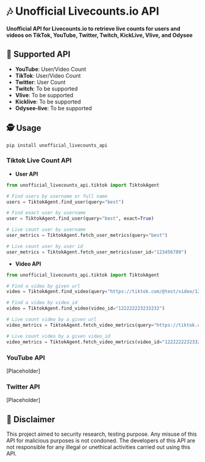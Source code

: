 # 🎶 Unofficial Livecounts.io API

**Unofficial API for Livecounts.io to retrieve live counts for users and videos on TikTok, YouTube, Twitter, Twitch, KickLive, Vlive, and Odysee**

## 📝 Supported API

- **YouTube**: User/Video Count
- **TikTok**: User/Video Count
- **Twitter**: User Count
- **Twitch**: To be supported
- **Vlive**: To be supported
- **Kicklive**: To be supported
- **Odysee-live**: To be supported

## 🕵️ Usage

```shell
pip install unofficial_livecounts_api
```

### Tiktok Live Count API

- **User API**

```python
from unofficial_livecounts_api.tiktok import TiktokAgent

# Find users by username or full name
users = TiktokAgent.find_user(query="best")

# Find exact user by username
user = TiktokAgent.find_user(query="best", exact=True)

# Live count user by username
user_metrics = TiktokAgent.fetch_user_metrics(query="best")

# Live count user by user id
user_metrics = TiktokAgent.fetch_user_metrics(user_id="123456789")
```

- **Video API**

```python
from unofficial_livecounts_api.tiktok import TiktokAgent

# Find a video by given url
video = TiktokAgent.find_video(query="https://tiktok.com/@test/video/122222223233232?test1=value1")

# Find a video by video_id
video = TiktokAgent.find_video(video_id="122222223233232")

# Live count video by a given url
video_metrics = TiktokAgent.fetch_video_metrics(query="https://tiktok.com/@test/video/122222223233232?test1=value1")

# Live count video by a given video_id
video_metrics = TiktokAgent.fetch_video_metrics(video_id="122222223233232")
```

### YouTube API

[Placeholder]

### Twitter API

[Placeholder]

## 📛 Disclaimer

This project aimed to security research, testing purpose. Any misuse of this API for malicious purposes is not condoned.
The developers of this API are not responsible for any illegal or unethical activities carried out using this API.
